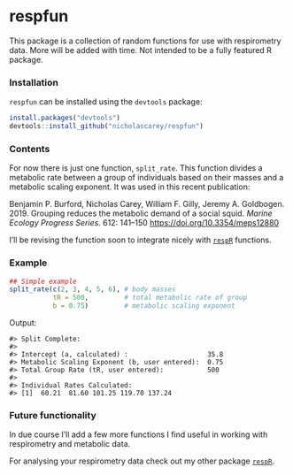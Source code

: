 
<!-- README.md is generated from README.Rmd. Please edit that file -->

# respfun

This package is a collection of random functions for use with
respirometry data. More will be added with time. Not intended to be a
fully featured R package.

### Installation

`respfun` can be installed using the `devtools` package:

``` r
install.packages("devtools")
devtools::install_github("nicholascarey/respfun")
```

### Contents

For now there is just one function, `split_rate`. This function divides
a metabolic rate between a group of individuals based on their masses
and a metabolic scaling exponent. It was used in this recent
publication:

Benjamin P. Burford, Nicholas Carey, William F. Gilly, Jeremy A.
Goldbogen. 2019. Grouping reduces the metabolic demand of a social
squid. *Marine Ecology Progress Series*. 612: 141–150
<https://doi.org/10.3354/meps12880>

I’ll be revising the function soon to integrate nicely with
[`respR`](https://github.com/januarharianto/respR) functions.

### Example

``` r
## Simple example
split_rate(c(2, 3, 4, 5, 6), # body masses
           tR = 500,         # total metabolic rate of group
           b = 0.75)         # metabolic scaling exponent
```

Output:

    #> Split Complete: 
    #>  
    #> Intercept (a, calculated) :                    35.8
    #> Metabolic Scaling Exponent (b, user entered):  0.75
    #> Total Group Rate (tR, user entered):           500
    #> 
    #> Individual Rates Calculated: 
    #> [1]  60.21  81.60 101.25 119.70 137.24

### Future functionality

In due course I’ll add a few more functions I find useful in working
with respirometry and metabolic data.

For analysing your respirometry data check out my other package
[`respR`](https://github.com/januarharianto/respR).
